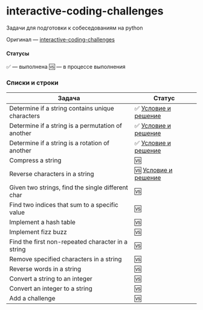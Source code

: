 # interactive-coding-challenges
Задачи для подготовки к собеседованиям на python

Оригинал — [interactive-coding-challenges](https://github.com/donnemartin/interactive-coding-challenges)

#### Статусы
✅ — выполнена
🆚 — в процессе выполнения


### Списки и строки
| Задача | Статус |
|--------------------------------------------------------------------------------------------------------------|--------------------------------------------------------------------------------------------------------------------------------------------|
| Determine if a string contains unique characters | ✅ [Условие и решение](https://github.com/Moootya/interactive-coding-challenges/blob/master/array_strings/unique_characters.py)|
| Determine if a string is a permutation of another | ✅ [Условие и решение](https://github.com/Moootya/interactive-coding-challenges/blob/master/array_strings/permutation.py) |
| Determine if a string is a rotation of another | ✅ [Условие и решение](https://github.com/Moootya/interactive-coding-challenges/blob/master/array_strings/rotation.py) |
| Compress a string | 🆚 |
| Reverse characters in a string | 🆚 [Условие и решение](https://github.com/Moootya/interactive-coding-challenges/blob/master/array_strings/reverse.py) |
| Given two strings, find the single different char | 🆚 |
| Find two indices that sum to a specific value | 🆚 |
| Implement a hash table | 🆚 |
| Implement fizz buzz | 🆚 |
| Find the first non-repeated character in a string | 🆚 |
| Remove specified characters in a string | 🆚 |
| Reverse words in a string | 🆚 |
| Convert a string to an integer | 🆚 |
| Convert an integer to a string | 🆚 |
| Add a challenge | 🆚 |
